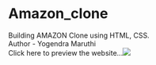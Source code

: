# Amazon_clone
Building AMAZON Clone using HTML, CSS.
<br>
Author - Yogendra Maruthi
<br>
Click here to preview the website...![](yogendramaruthiamazonclone.netlify)
